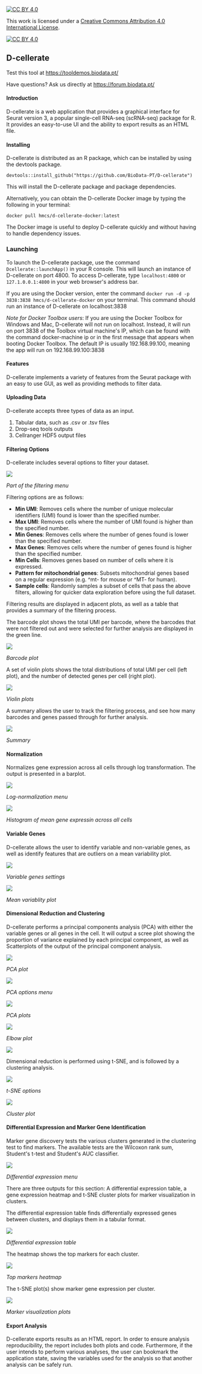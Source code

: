 [![CC BY 4.0][cc-by-shield]][cc-by]

This work is licensed under a [Creative Commons Attribution 4.0 International
License][cc-by].

[![CC BY 4.0][cc-by-image]][cc-by]

[cc-by]: http://creativecommons.org/licenses/by/4.0/
[cc-by-image]: https://i.creativecommons.org/l/by/4.0/88x31.png
[cc-by-shield]: https://img.shields.io/badge/License-CC%20BY%204.0-lightgrey.svg


## D-cellerate

Test this tool at https://tooldemos.biodata.pt/

Have questions? Ask us directly at https://forum.biodata.pt/


#### Introduction

D-cellerate is a web application that provides a graphical interface for Seurat version 3, a popular single-cell RNA-seq (scRNA-seq) package for R. It provides an easy-to-use UI and the ability to export results as an HTML file.

#### Installing

D-cellerate is distributed as an R package, which can be installed by using the devtools package.

` devtools::install_github("https://github.com/BioData-PT/D-cellerate") `

This will install the D-cellerate package and package dependencies. 

Alternatively, you can obtain the D-cellerate Docker image by typing the following in your terminal:

`docker pull hmcs/d-cellerate-docker:latest`

The Docker image is useful to deploy D-cellerate quickly and without having to handle dependency issues.

### Launching

To launch the D-cellerate package, use the command `Dcellerate::launchApp()` in your R console. This will launch an instance of D-cellerate on port 4800. To access D-cellerate, type `localhost:4800` or `127.1.0.0.1:4800` in your web browser's address bar.

If you are using the Docker version, enter the command `docker run -d -p 3838:3838 hmcs/d-cellerate-docker` on your terminal. This command should run an instance of D-cellerate on localhost:3838

*Note for Docker Toolbox users*: If you are using the Docker Toolbox for Windows and Mac, D-cellerate will not run on localhost. Instead, it will run on port 3838 of the Toolbox virtual machine's IP, which can be found with the command docker-machine ip or in the first message that appears when booting Docker Toolbox. The default IP is usually 192.168.99.100, meaning the app will run on 192.168.99.100:3838

#### Features

D-cellerate implements a variety of features from the Seurat package with an easy to use GUI, as well as providing methods to filter data.

#### Uploading Data

D-cellerate accepts three types of data as an input.

 1. Tabular data, such as .csv or .tsv files
 2. Drop-seq tools outputs
 3. Cellranger HDF5 output files

#### Filtering Options

D-cellerate includes several options to filter your dataset.

![](https://i.gyazo.com/4c67917856591411420342d85ec5b3c9.png)

*Part of the filtering menu*

Filtering options are as follows:

- **Min UMI**: Removes cells where the number of unique molecular identifiers (UMI) found is lower than the specified number. 
- **Max UMI**: Removes cells where the number of UMI found is higher than the specified number.
- **Min Genes**: Removes cells where the number of genes found is lower than the specified number.
- **Max Genes**: Removes cells where the number of genes found is higher than the specified number.
- **Min Cells**: Removes genes based on number of cells where it is expressed.
- **Pattern for mitochondrial genes**: Subsets mitochondrial genes based on a regular expression  (e.g. ^mt- for mouse or ^MT- for human).
- **Sample cells**: Randomly samples a subset of cells that pass the above filters, allowing for quicker data exploration before using the full dataset.

Filtering results are displayed in adjacent plots, as well as a table that provides a summary of the filtering process.

The barcode plot shows the total UMI per barcode, where the barcodes that were not filtered out and were selected for further analysis are displayed in the green line.

![](https://i.gyazo.com/917898911ad0151da7fc169b41556804.png)

*Barcode plot*

A set of violin plots shows the total distributions of total UMI per cell (left plot), and the number of detected genes per cell (right plot).

![](https://i.gyazo.com/76b298446f493af85e58ed725587c4c0.png)

*Violin plots*

A summary allows the user to track the filtering process, and see how many barcodes and genes passed through for further analysis.

![](https://i.gyazo.com/131aaca882fe9fed5539cf3652141d8c.png)

*Summary*

#### Normalization

Normalizes gene expression across all cells through log transformation. The output is presented in a barplot.

![](https://i.gyazo.com/9ae9bc93f31860c537f514cf34cbf50b.png)

*Log-normalization menu*

![](https://i.gyazo.com/c1da8a013497906a092f439e13fac052.png)

*Histogram of mean gene expressin across all cells*


#### Variable Genes

D-cellerate allows the user to identify variable and non-variable genes, as well as identify features that are outliers on a mean variability plot.

![](https://i.gyazo.com/655a208be245a4823ccb7f1a94541f34.png)

*Variable genes settings*

![](https://i.gyazo.com/fc868c1c10f521efdd548cbc150d91be.png)

*Mean variablity plot*


#### Dimensional Reduction and Clustering

D-cellerate performs a principal components analysis (PCA) with either the variable genes or all genes in the cell. It will output a scree plot showing the proportion of variance explained by each principal component, as well as Scatterplots of the output of the principal component analysis. 

![](https://i.gyazo.com/40ca517d42491707829f576053a7e1da.png)

*PCA plot*

![](https://i.gyazo.com/82226dd8d0b308c7482531073e6cb26e.png)

*PCA options menu*

![](https://i.gyazo.com/48eb17fc88d9da33baa21a3bdaf27de5.png)

*PCA plots*

![](https://i.gyazo.com/38525e0e5cd28efcf9c69ab8cc4b9d0c.png)

*Elbow plot*

![](https://i.gyazo.com/441a46f04e4c277d24953cc70b436a9a.png)

Dimensional reduction is performed using t-SNE, and is followed by a clustering analysis.

![](https://i.gyazo.com/40d48ada220b5996d5ded76687758e4f.png)

*t-SNE options*

![](https://i.gyazo.com/6cb49dea2f7f9037fa3f869adb5a3083.png)

*Cluster plot*

#### Differential Expression and Marker Gene Identification

Marker gene discovery tests the various clusters generated in the clustering test to find markers. The available tests are the Wilcoxon rank sum, Student's t-test and Student's AUC classifier.

![](https://i.gyazo.com/eea711c6c58552e8b0952cde836fb60a.png)

*Differential expression menu*

There are three outputs for this section: A differential expression table, a gene expression heatmap and t-SNE cluster plots for marker visualization in clusters.

The differential expression table finds differentially expressed genes between clusters, and displays them in a tabular format.

![](https://i.gyazo.com/8be5b503f86ee218ea3c5be242385cf1.png)

*Differential expression table*

The heatmap shows the top markers for each cluster.

![](https://i.gyazo.com/a5f2cae3dfb8cc005236c61a4bc60e75.png)

*Top markers heatmap*

The t-SNE plot(s) show marker gene expression per cluster.

![](https://i.gyazo.com/619179899bee8256d36c00b66d26e977.png)

*Marker visualization plots*

#### Export Analysis

D-cellerate exports results as an HTML report. In order to ensure analysis reproducibility, the report includes both plots and code. Furthermore, if the user intends to perform various analyses, the user can bookmark the application state, saving the variables used for the analysis so that another analysis can be safely run.
